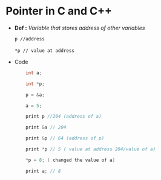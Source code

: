 # Pointer in C and C++

- **Def :** _Variable that stores address of other variables_

    `p //address`

    `*p // value at address`
    ‎
- Code
    ```c
        int a;

        int *p;

        p = &a;

        a = 5;

        print p //204 (address of a)

        print &a // 204

        print &p // 64 (address of p)

        print *p // 5 ( value at address 204/value of a)

        *p = 8; ( changed the value of a)

        print a; // 8
    ```